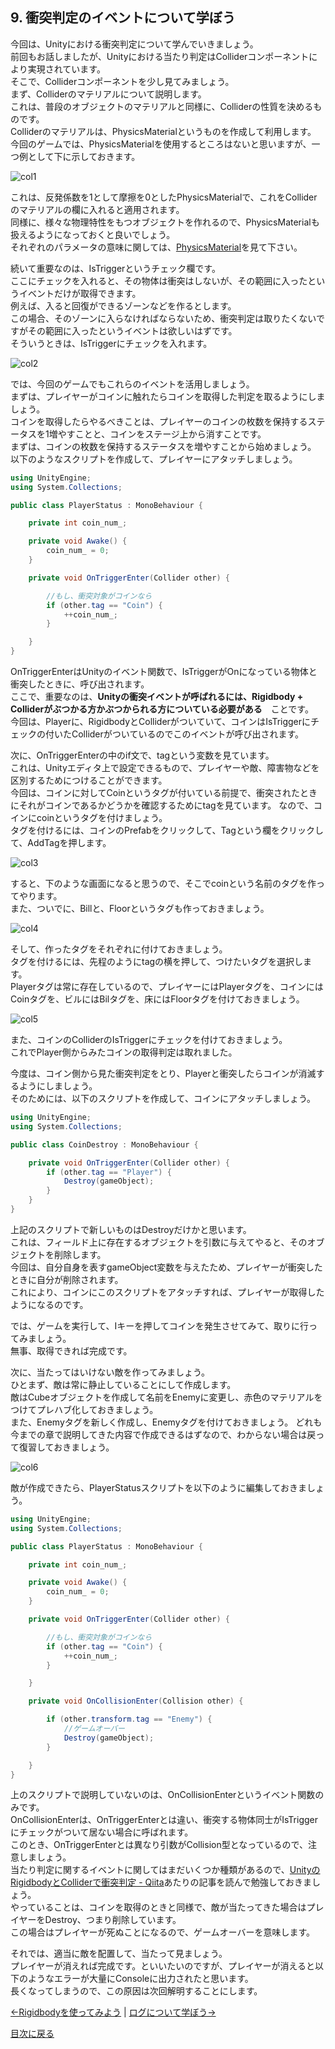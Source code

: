 ## 9. 衝突判定のイベントについて学ぼう

今回は、Unityにおける衝突判定について学んでいきましょう。  
前回もお話しましたが、Unityにおける当たり判定はColliderコンポーネントにより実現されています。  
そこで、Colliderコンポーネントを少し見てみましょう。  
まず、Colliderのマテリアルについて説明します。  
これは、普段のオブジェクトのマテリアルと同様に、Colliderの性質を決めるものです。  
Colliderのマテリアルは、PhysicsMaterialというものを作成して利用します。  
今回のゲームでは、PhysicsMaterialを使用するところはないと思いますが、一つ例として下に示しておきます。  

![col1](../Images/col1.png)

これは、反発係数を1として摩擦を0としたPhysicsMaterialで、これをColliderのマテリアルの欄に入れると適用されます。  
同様に、様々な物理特性をもつオブジェクトを作れるので、PhysicsMaterialも扱えるようになっておくと良いでしょう。  
それぞれのパラメータの意味に関しては、[PhysicsMaterial](https://docs.unity3d.com/ja/current/Manual/class-PhysicMaterial.html)を見て下さい。  

続いて重要なのは、IsTriggerというチェック欄です。  
ここにチェックを入れると、その物体は衝突はしないが、その範囲に入ったというイベントだけが取得できます。  
例えば、入ると回復ができるゾーンなどを作るとします。  
この場合、そのゾーンに入らなければならないため、衝突判定は取りたくないですがその範囲に入ったというイベントは欲しいはずです。  
そういうときは、IsTriggerにチェックを入れます。  

![col2](../Images/col2.png)

では、今回のゲームでもこれらのイベントを活用しましょう。  
まずは、プレイヤーがコインに触れたらコインを取得した判定を取るようにしましょう。  
コインを取得したらやるべきことは、プレイヤーのコインの枚数を保持するステータスを1増やすことと、コインをステージ上から消すことです。  
まずは、コインの枚数を保持するステータスを増やすことから始めましょう。  
以下のようなスクリプトを作成して、プレイヤーにアタッチしましょう。  

````cs
using UnityEngine;
using System.Collections;

public class PlayerStatus : MonoBehaviour {

    private int coin_num_;

    private void Awake() {
        coin_num_ = 0;
    }

    private void OnTriggerEnter(Collider other) {

        //もし、衝突対象がコインなら
        if (other.tag == "Coin") {
            ++coin_num_;
        }

    }
}
````

OnTriggerEnterはUnityのイベント関数で、IsTriggerがOnになっている物体と衝突したときに、呼び出されます。  
ここで、重要なのは、**Unityの衝突イベントが呼ばれるには、Rigidbody + Colliderがぶつかる方かぶつかられる方についている必要がある**　ことです。  
今回は、Playerに、RigidbodyとColliderがついていて、コインはIsTriggerにチェックの付いたColliderがついているのでこのイベントが呼び出されます。

次に、OnTriggerEnterの中のif文で、tagという変数を見ています。  
これは、Unityエディタ上で設定できるもので、プレイヤーや敵、障害物などを区別するためにつけることができます。  
今回は、コインに対してCoinというタグが付いている前提で、衝突されたときにそれがコインであるかどうかを確認するためにtagを見ています。
なので、コインにcoinというタグを付けましょう。  
タグを付けるには、コインのPrefabをクリックして、Tagという欄をクリックして、AddTagを押します。

![col3](../Images/col3.png)

すると、下のような画面になると思うので、そこでcoinという名前のタグを作ってやります。  
また、ついでに、Billと、Floorというタグも作っておきましょう。  

![col4](../Images/col4.png)

そして、作ったタグをそれぞれに付けておきましょう。  
タグを付けるには、先程のようにtagの横を押して、つけたいタグを選択します。  
Playerタグは常に存在しているので、プレイヤーにはPlayerタグを、コインにはCoinタグを、ビルにはBilタグを、床にはFloorタグを付けておきましょう。

![col5](../Images/col5.png)

また、コインのColliderのIsTriggerにチェックを付けておきましょう。  
これでPlayer側からみたコインの取得判定は取れました。  

今度は、コイン側から見た衝突判定をとり、Playerと衝突したらコインが消滅するようにしましょう。  
そのためには、以下のスクリプトを作成して、コインにアタッチしましょう。  

````cs
using UnityEngine;
using System.Collections;

public class CoinDestroy : MonoBehaviour {

    private void OnTriggerEnter(Collider other) {
        if (other.tag == "Player") {
            Destroy(gameObject);
        }
    }
}
````

上記のスクリプトで新しいものはDestroyだけかと思います。  
これは、フィールド上に存在するオブジェクトを引数に与えてやると、そのオブジェクトを削除します。  
今回は、自分自身を表すgameObject変数を与えたため、プレイヤーが衝突したときに自分が削除されます。  
これにより、コインにこのスクリプトをアタッチすれば、プレイヤーが取得したようになるのです。  

では、ゲームを実行して、Iキーを押してコインを発生させてみて、取りに行ってみましょう。  
無事、取得できれば完成です。  

次に、当たってはいけない敵を作ってみましょう。  
ひとまず、敵は常に静止していることにして作成します。  
敵はCubeオブジェクトを作成して名前をEnemyに変更し、赤色のマテリアルをつけてプレハブ化しておきましょう。  
また、Enemyタグを新しく作成し、Enemyタグを付けておきましょう。
どれも今までの章で説明してきた内容で作成できるはずなので、わからない場合は戻って復習しておきましょう。  

![col6](../Images/col6.png)

敵が作成できたら、PlayerStatusスクリプトを以下のように編集しておきましょう。  

````cs
using UnityEngine;
using System.Collections;

public class PlayerStatus : MonoBehaviour {

    private int coin_num_;

    private void Awake() {
        coin_num_ = 0;
    }

    private void OnTriggerEnter(Collider other) {

        //もし、衝突対象がコインなら
        if (other.tag == "Coin") {
            ++coin_num_;
        }

    }

    private void OnCollisionEnter(Collision other) {

        if (other.transform.tag == "Enemy") {
            //ゲームオーバー
            Destroy(gameObject);
        }

    }
}
````

上のスクリプトで説明していないのは、OnCollisionEnterというイベント関数のみです。  
OnCollisionEnterは、OnTriggerEnterとは違い、衝突する物体同士がIsTriggerにチェックがついて居ない場合に呼ばれます。  
このとき、OnTriggerEnterとは異なり引数がCollision型となっているので、注意しましょう。  
当たり判定に関するイベントに関してはまだいくつか種類があるので、[UnityのRigidbodyとColliderで衝突判定 - Qiita](http://qiita.com/yando/items/0cd2daaf1314c0674bbe)あたりの記事を読んで勉強しておきましょう。  
やっていることは、コインを取得のときと同様で、敵が当たってきた場合はプレイヤーをDestroy、つまり削除しています。  
この場合はプレイヤーが死ぬことになるので、ゲームオーバーを意味します。  

それでは、適当に敵を配置して、当たって見ましょう。  
プレイヤーが消えれば完成です。といいたいのですが、プレイヤーが消えると以下のようなエラーが大量にConsoleに出力されたと思います。  
長くなってしまうので、この原因は次回解明することにします。  

[←Rigidbodyを使ってみよう](./UseRigidbody.md) | [ログについて学ぼう→](./LearnDebug.md)

[目次に戻る](../../README.md)  
